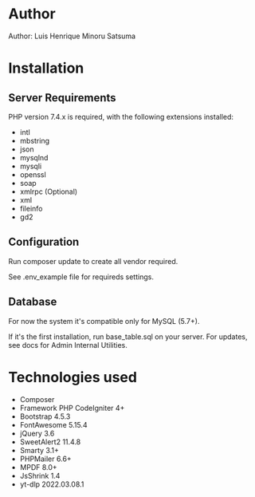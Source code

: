 # Author

Author: Luis Henrique Minoru Satsuma

# Installation

## Server Requirements

PHP version 7.4.x is required, with the following extensions installed: 

- intl
- mbstring
- json
- mysqlnd
- mysqli
- openssl
- soap
- xmlrpc (Optional)
- xml
- fileinfo
- gd2

## Configuration

Run composer update to create all vendor required.

See .env_example file for requireds settings.

## Database

For now the system it's compatible only for MySQL (5.7+).

If it's the first installation, run base_table.sql on your server. For updates, see docs for Admin Internal Utilities.

# Technologies used

- Composer
- Framework PHP CodeIgniter 4+
- Bootstrap 4.5.3
- FontAwesome 5.15.4
- jQuery 3.6
- SweetAlert2 11.4.8
- Smarty 3.1+
- PHPMailer 6.6+
- MPDF 8.0+
- JsShrink 1.4
- yt-dlp 2022.03.08.1